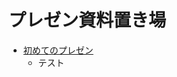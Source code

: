 # プレゼン資料置き場
- [初めてのプレゼン](https://yukidarake.github.io/presentations/?my-first-presentation)
    - テスト
